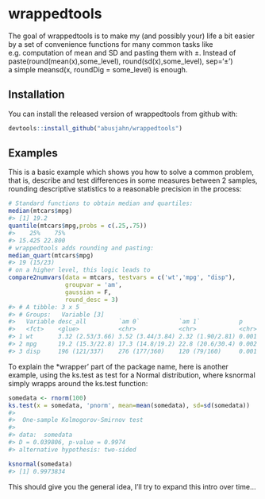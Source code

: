 
<!-- README.md is generated from README.Rmd. Please edit that file -->

# wrappedtools

<!-- badges: start -->
<!-- badges: end -->

The goal of wrappedtools is to make my (and possibly your) life a bit
easier by a set of convenience functions for many common tasks like
e.g. computation of mean and SD and pasting them with ±. Instead of  
paste(round(mean(x),some\_level), round(sd(x),some\_level), sep=‘±’)  
a simple meansd(x, roundDig = some\_level) is enough.

## Installation

You can install the released version of wrappedtools from github with:

``` r
devtools::install_github("abusjahn/wrappedtools")
```

## Examples

This is a basic example which shows you how to solve a common problem,
that is, describe and test differences in some measures between 2
samples, rounding descriptive statistics to a reasonable precision in
the process:

``` r
# Standard functions to obtain median and quartiles:
median(mtcars$mpg)
#> [1] 19.2
quantile(mtcars$mpg,probs = c(.25,.75))
#>    25%    75% 
#> 15.425 22.800
# wrappedtools adds rounding and pasting:
median_quart(mtcars$mpg)
#> 19 (15/23)
# on a higher level, this logic leads to
compare2numvars(data = mtcars, testvars = c('wt','mpg', "disp"), 
                groupvar = 'am',
                gaussian = F,
                round_desc = 3)
#> # A tibble: 3 x 5
#> # Groups:   Variable [3]
#>   Variable desc_all         `am 0`           `am 1`           p    
#>   <fct>    <glue>           <chr>            <chr>            <chr>
#> 1 wt       3.32 (2.53/3.66) 3.52 (3.44/3.84) 2.32 (1.90/2.81) 0.001
#> 2 mpg      19.2 (15.3/22.8) 17.3 (14.8/19.2) 22.8 (20.6/30.4) 0.002
#> 3 disp     196 (121/337)    276 (177/360)    120 (79/160)     0.001
```

To explain the \*wrapper’ part of the package name, here is another
example, using the ks.test as test for a Normal distribution, where
ksnormal simply wrapps around the ks.test function:

``` r
somedata <- rnorm(100)
ks.test(x = somedata, 'pnorm', mean=mean(somedata), sd=sd(somedata))
#> 
#>  One-sample Kolmogorov-Smirnov test
#> 
#> data:  somedata
#> D = 0.039806, p-value = 0.9974
#> alternative hypothesis: two-sided

ksnormal(somedata)
#> [1] 0.9973834
```

This should give you the general idea, I’ll try to expand this intro
over time…
